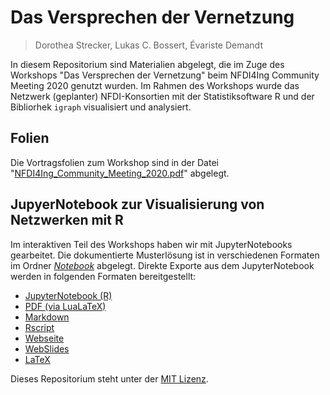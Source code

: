 # Das Versprechen der Vernetzung

> Dorothea Strecker, Lukas C. Bossert, Évariste Demandt

In diesem Repositorium sind Materialien abgelegt, die im Zuge des Workshops "Das Versprechen der Vernetzung" beim NFDI4Ing Community Meeting 2020 genutzt wurden. Im Rahmen des Workshops wurde das Netzwerk (geplanter) NFDI-Konsortien mit der Statistiksoftware R und der Bibliorhek `igraph` visualisiert und analysiert.

## Folien

Die Vortragsfolien zum Workshop sind in der Datei "[NFDI4Ing_Community_Meeting_2020.pdf](NFDI4Ing_Community_Meeting_2020.pdf)" abgelegt.

## JupyerNotebook zur Visualisierung von Netzwerken mit R

Im interaktiven Teil des Workshops haben wir mit JupyterNotebooks gearbeitet. Die dokumentierte Musterlösung ist in verschiedenen Formaten im Ordner [*Notebook*](Notebook/) abgelegt.
Direkte Exporte aus dem JupyterNotebook werden in folgenden Formaten bereitgestellt:

* [JupyterNotebook (R)](Notebook/das-versprechen-der-vernetzung.ipynb)
* [PDF (via LuaLaTeX)](Notebook/das-versprechen-der-vernetzung.pdf)
* [Markdown](Notebook/das-versprechen-der-vernetzung.md)
* [Rscript](Notebook/das-versprechen-der-vernetzung.r)
* [Webseite](Notebook/das-versprechen-der-vernetzung.html)
* [WebSlides](Notebook/das-versprechen-der-vernetzung.slides.html)
* [LaTeX](Notebook/das-versprechen-der-vernetzung.tex)

Dieses Repositorium steht unter der [MIT Lizenz](LICENSE).
